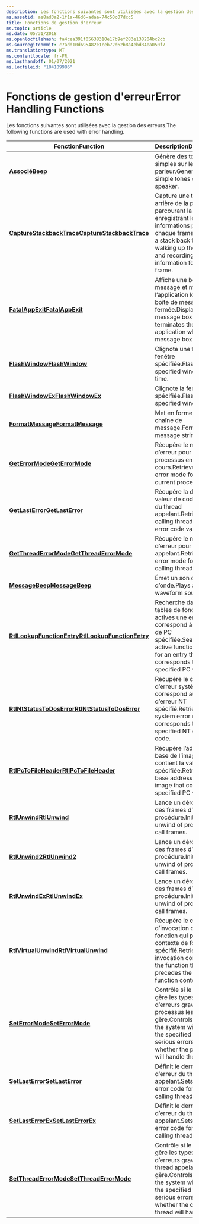 ```yaml
---
description: Les fonctions suivantes sont utilisées avec la gestion des erreurs.
ms.assetid: ae8ad3a2-1f1a-46d6-adaa-74c50c07dcc5
title: Fonctions de gestion d'erreur
ms.topic: article
ms.date: 05/31/2018
ms.openlocfilehash: fa4cea391f05638310e17b9ef283e138204bc2cb
ms.sourcegitcommit: c7add10d695482e1ceb72d62b8a4ebd84ea050f7
ms.translationtype: MT
ms.contentlocale: fr-FR
ms.lasthandoff: 01/07/2021
ms.locfileid: "104109986"
---
```

# <a name="error-handling-functions"></a><span data-ttu-id="d4f91-103">Fonctions de gestion d'erreur</span><span class="sxs-lookup"><span data-stu-id="d4f91-103">Error Handling Functions</span></span>

<span data-ttu-id="d4f91-104">Les fonctions suivantes sont utilisées avec la gestion des erreurs.</span><span class="sxs-lookup"><span data-stu-id="d4f91-104">The following functions are used with error handling.</span></span>



| <span data-ttu-id="d4f91-105">Fonction</span><span class="sxs-lookup"><span data-stu-id="d4f91-105">Function</span></span>                                                 | <span data-ttu-id="d4f91-106">Description</span><span class="sxs-lookup"><span data-stu-id="d4f91-106">Description</span></span>                                                                                                                   |
|----------------------------------------------------------|-------------------------------------------------------------------------------------------------------------------------------|
| [<span data-ttu-id="d4f91-107">**Associé**</span><span class="sxs-lookup"><span data-stu-id="d4f91-107">**Beep**</span></span>](/windows/win32/api/utilapiset/nf-utilapiset-beep)                                     | <span data-ttu-id="d4f91-108">Génère des tonalités simples sur le haut-parleur.</span><span class="sxs-lookup"><span data-stu-id="d4f91-108">Generates simple tones on the speaker.</span></span>                                                                                        |
| <span data-ttu-id="d4f91-109">[**CaptureStackbackTrace**](/previous-versions/windows/desktop/legacy/bb204633(v=vs.85))</span><span class="sxs-lookup"><span data-stu-id="d4f91-109">[**CaptureStackbackTrace**](/previous-versions/windows/desktop/legacy/bb204633(v=vs.85))</span></span>   | <span data-ttu-id="d4f91-110">Capture une trace arrière de la pile en parcourant la pile et en enregistrant les informations pour chaque frame.</span><span class="sxs-lookup"><span data-stu-id="d4f91-110">Captures a stack back trace by walking up the stack and recording the information for each frame.</span></span>                             |
| [<span data-ttu-id="d4f91-111">**FatalAppExit**</span><span class="sxs-lookup"><span data-stu-id="d4f91-111">**FatalAppExit**</span></span>](/windows/win32/api/errhandlingapi/nf-errhandlingapi-fatalappexita)                     | <span data-ttu-id="d4f91-112">Affiche une boîte de message et met fin à l’application lorsque la boîte de message est fermée.</span><span class="sxs-lookup"><span data-stu-id="d4f91-112">Displays a message box and terminates the application when the message box is closed.</span></span>                                         |
| [<span data-ttu-id="d4f91-113">**FlashWindow**</span><span class="sxs-lookup"><span data-stu-id="d4f91-113">**FlashWindow**</span></span>](/windows/desktop/api/Winuser/nf-winuser-flashwindow)                       | <span data-ttu-id="d4f91-114">Clignote une fois la fenêtre spécifiée.</span><span class="sxs-lookup"><span data-stu-id="d4f91-114">Flashes the specified window one time.</span></span>                                                                                        |
| [<span data-ttu-id="d4f91-115">**FlashWindowEx**</span><span class="sxs-lookup"><span data-stu-id="d4f91-115">**FlashWindowEx**</span></span>](/windows/desktop/api/Winuser/nf-winuser-flashwindowex)                   | <span data-ttu-id="d4f91-116">Clignote la fenêtre spécifiée.</span><span class="sxs-lookup"><span data-stu-id="d4f91-116">Flashes the specified window.</span></span>                                                                                                 |
| [<span data-ttu-id="d4f91-117">**FormatMessage**</span><span class="sxs-lookup"><span data-stu-id="d4f91-117">**FormatMessage**</span></span>](/windows/desktop/api/WinBase/nf-winbase-formatmessage)                   | <span data-ttu-id="d4f91-118">Met en forme une chaîne de message.</span><span class="sxs-lookup"><span data-stu-id="d4f91-118">Formats a message string.</span></span>                                                                                                     |
| [<span data-ttu-id="d4f91-119">**GetErrorMode**</span><span class="sxs-lookup"><span data-stu-id="d4f91-119">**GetErrorMode**</span></span>](/windows/win32/api/errhandlingapi/nf-errhandlingapi-geterrormode)                     | <span data-ttu-id="d4f91-120">Récupère le mode d’erreur pour le processus en cours.</span><span class="sxs-lookup"><span data-stu-id="d4f91-120">Retrieves the error mode for the current process.</span></span>                                                                             |
| [<span data-ttu-id="d4f91-121">**GetLastError**</span><span class="sxs-lookup"><span data-stu-id="d4f91-121">**GetLastError**</span></span>](/windows/win32/api/errhandlingapi/nf-errhandlingapi-getlasterror)                     | <span data-ttu-id="d4f91-122">Récupère la dernière valeur de code d’erreur du thread appelant.</span><span class="sxs-lookup"><span data-stu-id="d4f91-122">Retrieves the calling thread's last-error code value.</span></span>                                                                         |
| [<span data-ttu-id="d4f91-123">**GetThreadErrorMode**</span><span class="sxs-lookup"><span data-stu-id="d4f91-123">**GetThreadErrorMode**</span></span>](/windows/win32/api/errhandlingapi/nf-errhandlingapi-getthreaderrormode)         | <span data-ttu-id="d4f91-124">Récupère le mode d’erreur pour le thread appelant.</span><span class="sxs-lookup"><span data-stu-id="d4f91-124">Retrieves the error mode for the calling thread.</span></span>                                                                              |
| [<span data-ttu-id="d4f91-125">**MessageBeep**</span><span class="sxs-lookup"><span data-stu-id="d4f91-125">**MessageBeep**</span></span>](/windows/desktop/api/WinUser/nf-winuser-messagebeep)                       | <span data-ttu-id="d4f91-126">Émet un son de forme d’onde.</span><span class="sxs-lookup"><span data-stu-id="d4f91-126">Plays a waveform sound.</span></span>                                                                                                       |
| [<span data-ttu-id="d4f91-127">**RtlLookupFunctionEntry**</span><span class="sxs-lookup"><span data-stu-id="d4f91-127">**RtlLookupFunctionEntry**</span></span>](/windows/desktop/api/WinNT/nf-winnt-rtllookupfunctionentry) | <span data-ttu-id="d4f91-128">Recherche dans les tables de fonctions actives une entrée qui correspond à la valeur de PC spécifiée.</span><span class="sxs-lookup"><span data-stu-id="d4f91-128">Searches the active function tables for an entry that corresponds to the specified PC value.</span></span>                                  |
| [<span data-ttu-id="d4f91-129">**RtlNtStatusToDosError**</span><span class="sxs-lookup"><span data-stu-id="d4f91-129">**RtlNtStatusToDosError**</span></span>](/windows/desktop/api/Winternl/nf-winternl-rtlntstatustodoserror)   | <span data-ttu-id="d4f91-130">Récupère le code d’erreur système qui correspond au code d’erreur NT spécifié.</span><span class="sxs-lookup"><span data-stu-id="d4f91-130">Retrieves the system error code that corresponds to the specified NT error code.</span></span>                                              |
| [<span data-ttu-id="d4f91-131">**RtlPcToFileHeader**</span><span class="sxs-lookup"><span data-stu-id="d4f91-131">**RtlPcToFileHeader**</span></span>](/windows/desktop/api/WinNT/nf-winnt-rtlpctofileheader)           | <span data-ttu-id="d4f91-132">Récupère l’adresse de base de l’image qui contient la valeur de PC spécifiée.</span><span class="sxs-lookup"><span data-stu-id="d4f91-132">Retrieves the base address of the image that contains the specified PC value.</span></span>                                                 |
| [<span data-ttu-id="d4f91-133">**RtlUnwind**</span><span class="sxs-lookup"><span data-stu-id="d4f91-133">**RtlUnwind**</span></span>](/windows/desktop/api/WinNT/nf-winnt-rtlunwind)                           | <span data-ttu-id="d4f91-134">Lance un déroulement des frames d’appels de procédure.</span><span class="sxs-lookup"><span data-stu-id="d4f91-134">Initiates an unwind of procedure call frames.</span></span>                                                                                 |
| [<span data-ttu-id="d4f91-135">**RtlUnwind2**</span><span class="sxs-lookup"><span data-stu-id="d4f91-135">**RtlUnwind2**</span></span>](/windows/desktop/api/WinNT/nf-winnt-rtlunwind2)                         | <span data-ttu-id="d4f91-136">Lance un déroulement des frames d’appels de procédure.</span><span class="sxs-lookup"><span data-stu-id="d4f91-136">Initiates an unwind of procedure call frames.</span></span>                                                                                 |
| [<span data-ttu-id="d4f91-137">**RtlUnwindEx**</span><span class="sxs-lookup"><span data-stu-id="d4f91-137">**RtlUnwindEx**</span></span>](/windows/desktop/api/WinNT/nf-winnt-rtlunwindex)                       | <span data-ttu-id="d4f91-138">Lance un déroulement des frames d’appels de procédure.</span><span class="sxs-lookup"><span data-stu-id="d4f91-138">Initiates an unwind of procedure call frames.</span></span>                                                                                 |
| [<span data-ttu-id="d4f91-139">**RtlVirtualUnwind**</span><span class="sxs-lookup"><span data-stu-id="d4f91-139">**RtlVirtualUnwind**</span></span>](/windows/desktop/api/WinNT/nf-winnt-rtlvirtualunwind)             | <span data-ttu-id="d4f91-140">Récupère le contexte d’invocation de la fonction qui précède le contexte de fonction spécifié.</span><span class="sxs-lookup"><span data-stu-id="d4f91-140">Retrieves the invocation context of the function that precedes the specified function context.</span></span>                                |
| [<span data-ttu-id="d4f91-141">**SetErrorMode**</span><span class="sxs-lookup"><span data-stu-id="d4f91-141">**SetErrorMode**</span></span>](/windows/win32/api/errhandlingapi/nf-errhandlingapi-seterrormode)                     | <span data-ttu-id="d4f91-142">Contrôle si le système gère les types spécifiés d’erreurs graves ou si le processus les gère.</span><span class="sxs-lookup"><span data-stu-id="d4f91-142">Controls whether the system will handle the specified types of serious errors, or whether the process will handle them.</span></span>       |
| [<span data-ttu-id="d4f91-143">**SetLastError**</span><span class="sxs-lookup"><span data-stu-id="d4f91-143">**SetLastError**</span></span>](/windows/win32/api/errhandlingapi/nf-errhandlingapi-setlasterror)                     | <span data-ttu-id="d4f91-144">Définit le dernier code d’erreur du thread appelant.</span><span class="sxs-lookup"><span data-stu-id="d4f91-144">Sets the last-error code for the calling thread.</span></span>                                                                              |
| [<span data-ttu-id="d4f91-145">**SetLastErrorEx**</span><span class="sxs-lookup"><span data-stu-id="d4f91-145">**SetLastErrorEx**</span></span>](/windows/desktop/api/Winuser/nf-winuser-setlasterrorex)                 | <span data-ttu-id="d4f91-146">Définit le dernier code d’erreur du thread appelant.</span><span class="sxs-lookup"><span data-stu-id="d4f91-146">Sets the last-error code for the calling thread.</span></span>                                                                              |
| [<span data-ttu-id="d4f91-147">**SetThreadErrorMode**</span><span class="sxs-lookup"><span data-stu-id="d4f91-147">**SetThreadErrorMode**</span></span>](/windows/win32/api/errhandlingapi/nf-errhandlingapi-setthreaderrormode)         | <span data-ttu-id="d4f91-148">Contrôle si le système gère les types spécifiés d’erreurs graves ou si le thread appelant les gère.</span><span class="sxs-lookup"><span data-stu-id="d4f91-148">Controls whether the system will handle the specified types of serious errors or whether the calling thread will handle them.</span></span> |



 

 

 
